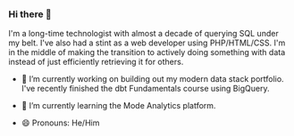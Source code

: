 ### Hi there 👋

I'm a long-time technologist with almost a decade of querying SQL under my belt. I've also had a stint as a web developer using PHP/HTML/CSS. I'm in the middle of making the transition to actively doing something with data instead of just efficiently retrieving it for others.

- 🔭 I’m currently working on building out my modern data stack portfolio. I've recently finished the dbt Fundamentals course using BigQuery.

- 🌱 I’m currently learning the Mode Analytics platform.

- 😄 Pronouns: He/Him

<!--
**robertpreseau/robertpreseau** is a ✨ _special_ ✨ repository because its `README.md` (this file) appears on your GitHub profile.

Here are some ideas to get you started:



- 👯 I’m looking to collaborate on ...
- 🤔 I’m looking for help with ...
- 💬 Ask me about ...
- 📫 How to reach me: ...
- ⚡ Fun fact: ...
-->
